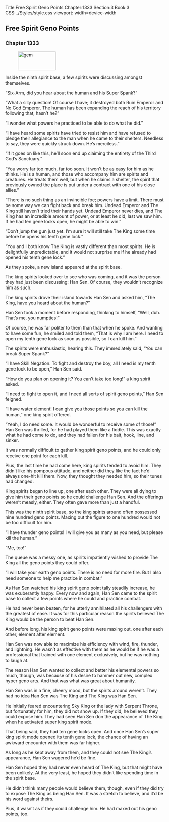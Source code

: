 Title:Free Spirit Geno Points 
Chapter:1333 
Section:3 
Book:3 
CSS:../Styles/style.css 
viewport: width=device-width
  
## Free Spirit Geno Points
### Chapter 1333 
<figure>
	<img src="../Images/gem.gif" alt="gem" id="gem" width="120" height="60" />
</figure>
  

  
  Inside the ninth spirit base, a few spirits were discussing amongst themselves.

“Six-Arm, did you hear about the human and his Super Spank?”

“What a silly question! Of course I have; it destroyed both Ruin Emperor and No God Emperor. The human has been expanding the reach of his territory following that, hasn’t he?”

“I wonder what powers he practiced to be able to do what he did.”

“I have heard some spirits have tried to resist him and have refused to pledge their allegiance to the man when he came to their shelters. Needless to say, they were quickly struck down. He’s merciless.”

“If it goes on like this, he’ll soon end up claiming the entirety of the Third God’s Sanctuary.”

“You worry far too much, far too soon. It won’t be as easy for him as he thinks. He is a human, and those who accompany him are spirits and creatures. He treats them well, but when he claims a shelter, the spirit that previously owned the place is put under a contract with one of his close allies.”

“There is no such thing as an invincible foe; powers have a limit. There must be some way we can fight back and break him. Undead Emperor and The King still haven’t tried their hands yet. Undead Emperor never dies, and The King has an incredible amount of power, or at least he did, last we saw him. If he had ten gene locks open, he might be able to win.”

“Don’t jump the gun just yet. I’m sure it will still take The King some time before he opens his tenth gene lock.”

“You and I both know The King is vastly different than most spirits. He is delightfully unpredictable, and it would not surprise me if he already had opened his tenth gene lock.”

As they spoke, a new island appeared at the spirit base.

The king spirits looked over to see who was coming, and it was the person they had just been discussing: Han Sen. Of course, they wouldn’t recognize him as such.

The king spirits drove their island towards Han Sen and asked him, “The King, have you heard about the human?”

Han Sen took a moment before responding, thinking to himself, “Well, duh. That’s me, you numpties!”

Of course, he was far politer to them than that when he spoke. And wanting to have some fun, he smiled and told them, “That is why I am here. I need to open my tenth gene lock as soon as possible, so I can kill him.”

The spirits were enthusiastic, hearing this. They immediately said, “You can break Super Spank?”

“I have Skill Negation. To fight and destroy the boy, all I need is my tenth gene lock to be open,” Han Sen said.

“How do you plan on opening it? You can’t take too long!” a king spirit asked.

“I need to fight to open it, and I need all sorts of spirit geno points,” Han Sen feigned.

“I have water element! I can give you those points so you can kill the human,” one king spirit offered.

“Yeah, I do need some. It would be wonderful to receive some of those!” Han Sen was thrilled, for he had played them like a fiddle. This was exactly what he had come to do, and they had fallen for his bait, hook, line, and sinker.

It was normally difficult to gather king spirit geno points, and he could only receive one point for each kill.

Plus, the last time he had come here, king spirits tended to avoid him. They didn’t like his pompous attitude, and neither did they like the fact he’d always one-hit kill them. Now, they thought they needed him, so their tunes had changed.

King spirits began to line up, one after each other. They were all dying to give him their geno points so he could challenge Han Sen. And the offerings weren’t measly, either. They often gave more than just a handful.

This was the ninth spirit base, so the king spirits around often possessed nine hundred geno points. Maxing out the figure to one hundred would not be too difficult for him.

“I have thunder geno points! I will give you as many as you need, but please kill the human.”

“Me, too!”

The queue was a messy one, as spirits impatiently wished to provide The King all the geno points they could offer.

“I will take your earth geno points. There is no need for more fire. But I also need someone to help me practice in combat.”

As Han Sen watched his king spirit geno point tally steadily increase, he was exuberantly happy. Every now and again, Han Sen came to the spirit base to collect a few points where he could and practice combat.

He had never been beaten, for he utterly annihilated all his challengers with the greatest of ease. It was for this particular reason the spirits believed The King would be the person to beat Han Sen.

And before long, his king spirit geno points were maxing out, one after each other, element after element.

Han Sen was now able to maximize his efficiency with wind, fire, thunder, and lightning. He wasn’t as effective with them as he would be if he was a professional that trained with one element exclusively, but he was nothing to laugh at.

The reason Han Sen wanted to collect and better his elemental powers so much, though, was because of his desire to hammer out new, complex hyper geno arts. And that was what was great about humanity.

Han Sen was in a fine, cheery mood, but the spirits around weren’t. They had no idea Han Sen was The King and The King was Han Sen.

He initially feared encountering Sky King or the lady with Serpent Throne, but fortunately for him, they did not show up. If they did, he believed they could expose him. They had seen Han Sen don the appearance of The King when he activated super king spirit mode.

That being said, they had ten gene locks open. And once Han Sen’s super king spirit mode opened its tenth gene lock, the chance of having an awkward encounter with them was far higher.

As long as he kept away from them, and they could not see The King’s appearance, Han Sen wagered he’d be fine.

Han Sen hoped they had never even heard of The King, but that might have been unlikely. At the very least, he hoped they didn’t like spending time in the spirit base.

He didn’t think many people would believe them, though, even if they did try to expose The King as being Han Sen. It was a stretch to believe, and it’d be his word against theirs.

Plus, it wasn’t as if they could challenge him. He had maxed out his geno points, too.
